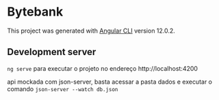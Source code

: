 # Bytebank

This project was generated with [Angular CLI](https://github.com/angular/angular-cli) version 12.0.2.

## Development server

`ng serve` para executar o projeto no endereço http://localhost:4200

api mockada com json-server, basta acessar a pasta dados e executar o comando `json-server --watch db.json`